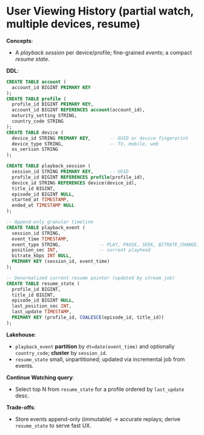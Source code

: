 # User Viewing History (partial watch, multiple devices, resume)

**Concepts**:

* A *playback session* per device/profile; fine-grained *events*; a compact *resume state*.

**DDL**:

```sql
CREATE TABLE account (
  account_id BIGINT PRIMARY KEY
);
CREATE TABLE profile (
  profile_id BIGINT PRIMARY KEY,
  account_id BIGINT REFERENCES account(account_id),
  maturity_setting STRING,
  country_code STRING
);
CREATE TABLE device (
  device_id STRING PRIMARY KEY,       -- GUID or device fingerprint
  device_type STRING,                 -- TV, mobile, web
  os_version STRING
);

CREATE TABLE playback_session (
  session_id STRING PRIMARY KEY,      -- UUID
  profile_id BIGINT REFERENCES profile(profile_id),
  device_id STRING REFERENCES device(device_id),
  title_id BIGINT,
  episode_id BIGINT NULL,
  started_at TIMESTAMP,
  ended_at TIMESTAMP NULL
);

-- Append-only granular timeline
CREATE TABLE playback_event (
  session_id STRING,
  event_time TIMESTAMP,
  event_type STRING,              -- PLAY, PAUSE, SEEK, BITRATE_CHANGE, END, ERROR
  position_sec INT,               -- current playhead
  bitrate_kbps INT NULL,
  PRIMARY KEY (session_id, event_time)
);

-- Denormalized current resume pointer (updated by stream job)
CREATE TABLE resume_state (
  profile_id BIGINT,
  title_id BIGINT,
  episode_id BIGINT NULL,
  last_position_sec INT,
  last_update TIMESTAMP,
  PRIMARY KEY (profile_id, COALESCE(episode_id, title_id))
);
```

**Lakehouse**:

* `playback_event` **partition** by `dt=date(event_time)` and optionally `country_code`; **cluster** by `session_id`.
* `resume_state` small, unpartitioned; updated via incremental job from events.

**Continue Watching query**:

* Select top N from `resume_state` for a profile ordered by `last_update` desc.

**Trade-offs**:

* Store events append-only (immutable) → accurate replays; derive `resume_state` to serve fast UX.
